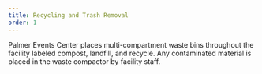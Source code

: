 ```yaml
---
title: Recycling and Trash Removal
order: 1
---
```


Palmer Events Center places multi-compartment waste bins throughout the facility labeled compost, landfill, and recycle. Any contaminated material is placed in the waste compactor by facility staff.

